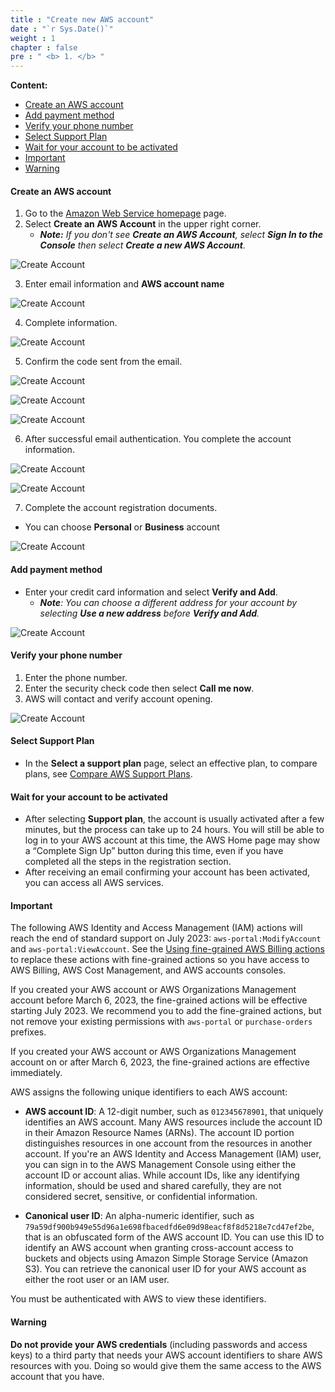 ```yaml
---
title : "Create new AWS account"
date : "`r Sys.Date()`"
weight : 1
chapter : false
pre : " <b> 1. </b> "
---
```


**Content:**
- [Create an AWS account](#create-an-aws-account)
- [Add payment method](#add-payment-method)
- [Verify your phone number](#verify-your-phone-number)
- [Select Support Plan](#select-support-plan)
- [Wait for your account to be activated](#wait-for-your-account-to-be-activated)
- [Important](#important)
- [Warning](#warning)

#### Create an AWS account

1. Go to the [Amazon Web Service homepage](https://aws.amazon.com/) page.
2. Select **Create an AWS Account** in the upper right corner.
    - ***Note:** If you don't see **Create an AWS Account**, select **Sign In to the Console** then select **Create a new AWS Account**.*

![Create Account](/images/1/0001.png?featherlight=false&width=90pc)

3. Enter email information and **AWS account name**

![Create Account](/images/1/0002.png?featherlight=false&width=90pc)


4. Complete information.

![Create Account](/images/1/0003.png?featherlight=false&width=90pc)

5. Confirm the code sent from the email.

![Create Account](/images/1/0004.png?featherlight=false&width=90pc)

![Create Account](/images/1/0005.png?featherlight=false&width=90pc)

![Create Account](/images/1/0006.png?featherlight=false&width=90pc)

6. After successful email authentication. You complete the account information.

![Create Account](/images/1/0007.png?featherlight=false&width=90pc)


![Create Account](/images/1/0008.png?featherlight=false&width=90pc)

7. Complete the account registration documents.

- You can choose **Personal** or **Business** account

![Create Account](/images/1/0009.png?featherlight=false&width=90pc)

#### Add payment method

- Enter your credit card information and select **Verify and Add**.
    - ***Note**: You can choose a different address for your account by selecting **Use a new address** before **Verify and Add**.*

![Create Account](/images/1/00010.png?featherlight=false&width=90pc)
#### Verify your phone number

1. Enter the phone number.
2. Enter the security check code then select **Call me now**.
3. AWS will contact and verify account opening.

![Create Account](/images/1/00011.png?featherlight=false&width=90pc)

#### Select Support Plan

- In the **Select a support plan** page, select an effective plan, to compare plans, see [Compare AWS Support Plans](https://aws.amazon.com/premiumsupport/plans/ ).

#### Wait for your account to be activated

- After selecting **Support plan**, the account is usually activated after a few minutes, but the process can take up to 24 hours. You will still be able to log in to your AWS account at this time, the AWS Home page may show a “Complete Sign Up” button during this time, even if you have completed all the steps in the registration section.
- After receiving an email confirming your account has been activated, you can access all AWS services.       
  
#### Important

The following AWS Identity and Access Management (IAM) actions will reach the end of standard support on July 2023: `aws-portal:ModifyAccount` and `aws-portal:ViewAccount`. See the [Using fine-grained AWS Billing actions](link_to_documentation) to replace these actions with fine-grained actions so you have access to AWS Billing, AWS Cost Management, and AWS accounts consoles.

If you created your AWS account or AWS Organizations Management account before March 6, 2023, the fine-grained actions will be effective starting July 2023. We recommend you to add the fine-grained actions, but not remove your existing permissions with `aws-portal` or `purchase-orders` prefixes.

If you created your AWS account or AWS Organizations Management account on or after March 6, 2023, the fine-grained actions are effective immediately.

AWS assigns the following unique identifiers to each AWS account:

- **AWS account ID**: A 12-digit number, such as `012345678901`, that uniquely identifies an AWS account. Many AWS resources include the account ID in their Amazon Resource Names (ARNs). The account ID portion distinguishes resources in one account from the resources in another account. If you're an AWS Identity and Access Management (IAM) user, you can sign in to the AWS Management Console using either the account ID or account alias. While account IDs, like any identifying information, should be used and shared carefully, they are not considered secret, sensitive, or confidential information.

- **Canonical user ID**: An alpha-numeric identifier, such as `79a59df900b949e55d96a1e698fbacedfd6e09d98eacf8f8d5218e7cd47ef2be`, that is an obfuscated form of the AWS account ID. You can use this ID to identify an AWS account when granting cross-account access to buckets and objects using Amazon Simple Storage Service (Amazon S3). You can retrieve the canonical user ID for your AWS account as either the root user or an IAM user.

You must be authenticated with AWS to view these identifiers.

#### Warning

**Do not provide your AWS credentials** (including passwords and access keys) to a third party that needs your AWS account identifiers to share AWS resources with you. Doing so would give them the same access to the AWS account that you have.
